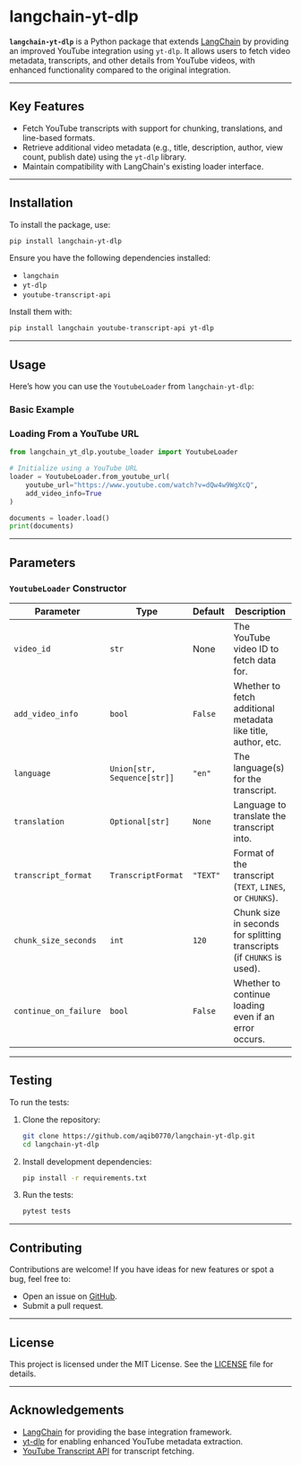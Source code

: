 # langchain-yt-dlp

**`langchain-yt-dlp`** is a Python package that extends [LangChain](https://github.com/langchain-ai/langchain) by providing an improved YouTube integration using `yt-dlp`. It allows users to fetch video metadata, transcripts, and other details from YouTube videos, with enhanced functionality compared to the original integration.

---

## Key Features

- Fetch YouTube transcripts with support for chunking, translations, and line-based formats.
- Retrieve additional video metadata (e.g., title, description, author, view count, publish date) using the `yt-dlp` library.
- Maintain compatibility with LangChain's existing loader interface.

---

## Installation

To install the package, use:

```bash
pip install langchain-yt-dlp
```

Ensure you have the following dependencies installed:
- `langchain`
- `yt-dlp`
- `youtube-transcript-api`

Install them with:
```bash
pip install langchain youtube-transcript-api yt-dlp
```

---

## Usage

Here’s how you can use the `YoutubeLoader` from `langchain-yt-dlp`:

### **Basic Example**



### **Loading From a YouTube URL**

```python
from langchain_yt_dlp.youtube_loader import YoutubeLoader

# Initialize using a YouTube URL
loader = YoutubeLoader.from_youtube_url(
    youtube_url="https://www.youtube.com/watch?v=dQw4w9WgXcQ", 
    add_video_info=True
)

documents = loader.load()
print(documents)
```

---

## Parameters

### `YoutubeLoader` Constructor

| Parameter            | Type                       | Default       | Description                                                                 |
|----------------------|----------------------------|---------------|-----------------------------------------------------------------------------|
| `video_id`           | `str`                     | None          | The YouTube video ID to fetch data for.                                    |
| `add_video_info`     | `bool`                    | `False`       | Whether to fetch additional metadata like title, author, etc.              |
| `language`           | `Union[str, Sequence[str]]`| `"en"`        | The language(s) for the transcript.                                        |
| `translation`        | `Optional[str]`           | `None`        | Language to translate the transcript into.                                 |
| `transcript_format`  | `TranscriptFormat`        | `"TEXT"`      | Format of the transcript (`TEXT`, `LINES`, or `CHUNKS`).                   |
| `chunk_size_seconds` | `int`                     | `120`         | Chunk size in seconds for splitting transcripts (if `CHUNKS` is used).     |
| `continue_on_failure`| `bool`                    | `False`       | Whether to continue loading even if an error occurs.                       |

---

## Testing

To run the tests:

1. Clone the repository:
   ```bash
   git clone https://github.com/aqib0770/langchain-yt-dlp.git
   cd langchain-yt-dlp
   ```

2. Install development dependencies:
   ```bash
   pip install -r requirements.txt
   ```

3. Run the tests:
   ```bash
   pytest tests
   ```

---

## Contributing

Contributions are welcome! If you have ideas for new features or spot a bug, feel free to:
- Open an issue on [GitHub](https://github.com/aqib0770/langchain-yt-dlp.git).
- Submit a pull request.


---

## License

This project is licensed under the MIT License. See the [LICENSE](LICENSE) file for details.

---

## Acknowledgements

- [LangChain](https://github.com/langchain-ai/langchain) for providing the base integration framework.
- [yt-dlp](https://github.com/yt-dlp/yt-dlp) for enabling enhanced YouTube metadata extraction.
- [YouTube Transcript API](https://github.com/jdepoix/youtube-transcript-api) for transcript fetching.
